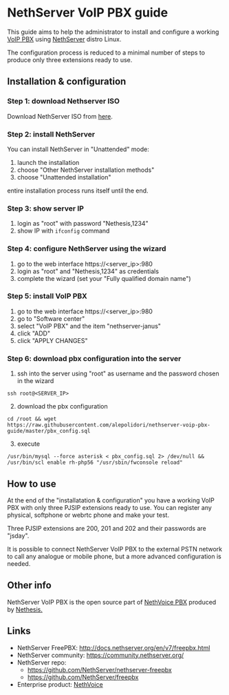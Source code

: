 # NethServer VoIP PBX guide

This guide aims to help the administrator to install and configure a working [VoIP PBX](http://docs.nethserver.org/en/v7/freepbx.html?highlight=pbx) using [NethServer](http://www.nethserver.org/) distro Linux.

The configuration process is reduced to a minimal number of steps to produce only three extensions ready to use.

## Installation & configuration

### Step 1: download Nethserver ISO

Download NethServer ISO from [here](http://www.nethserver.org/getting-started-with-nethserver/).

### Step 2: install NethServer

You can install NethServer in "Unattended" mode:

1. launch the installation
1. choose "Other NethServer installation methods"
1. choose "Unattended installation"

entire installation process runs itself until the end.

### Step 3: show server IP

1. login as "root" with password "Nethesis,1234"
1. show IP with ```ifconfig``` command

### Step 4: configure NethServer using the wizard

1. go to the web interface https://<server_ip>:980
1. login as "root" and "Nethesis,1234" as credentials
1. complete the wizard (set your "Fully qualified domain name")

### Step 5: install VoIP PBX

1. go to the web interface https://<server_ip>:980
1. go to "Software center"
1. select "VoIP PBX" and the item "nethserver-janus"
1. click "ADD"
1. click "APPLY CHANGES"

### Step 6: download pbx configuration into the server

1. ssh into the server using "root" as username and the password chosen in the wizard
```
ssh root@<SERVER_IP>
```
2. download the pbx configuration
```
cd /root && wget https://raw.githubusercontent.com/alepolidori/nethserver-voip-pbx-guide/master/pbx_config.sql
```
3. execute
```
/usr/bin/mysql --force asterisk < pbx_config.sql 2> /dev/null && /usr/bin/scl enable rh-php56 "/usr/sbin/fwconsole reload"
```

## How to use

At the end of the "installatation & configuration" you have a working VoIP PBX with only three PJSIP extensions ready to use.
You can register any physical, softphone or webrtc phone and make your test.

Three PJSIP extensions are 200, 201 and 202 and their passwords are "jsday".

It is possible to connect NethServer VoIP PBX to the external PSTN network to call any analogue or mobile phone, but a more advanced configuration is needed.

## Other info

NethServer VoIP PBX is the open source part of [NethVoice PBX](https://www.nethvoice.it/?lang=en) produced by [Nethesis.](http://www.nethesis.it/)

## Links

- NethServer FreePBX: http://docs.nethserver.org/en/v7/freepbx.html
- NethServer community: https://community.nethserver.org/
- NethServer repo:
   - https://github.com/NethServer/nethserver-freepbx
   - https://github.com/NethServer/freepbx
- Enterprise product: [NethVoice](https://www.nethvoice.it/?lang=en)

